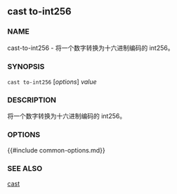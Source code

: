 ## cast to-int256

### NAME

cast-to-int256 - 将一个数字转换为十六进制编码的 int256。

### SYNOPSIS

``cast to-int256`` [*options*] *value*

### DESCRIPTION

将一个数字转换为十六进制编码的 int256。

### OPTIONS

{{#include common-options.md}}

### SEE ALSO

[cast](./cast.md)
